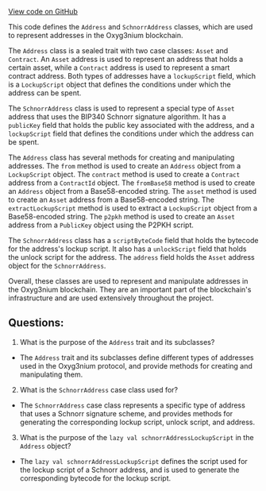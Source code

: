 [View code on GitHub](https://github.com/alephium/alephium/protocol/src/main/scala/org/alephium/protocol/model/Address.scala)

This code defines the `Address` and `SchnorrAddress` classes, which are used to represent addresses in the Oxyg3nium blockchain. 

The `Address` class is a sealed trait with two case classes: `Asset` and `Contract`. An `Asset` address is used to represent an address that holds a certain asset, while a `Contract` address is used to represent a smart contract address. Both types of addresses have a `lockupScript` field, which is a `LockupScript` object that defines the conditions under which the address can be spent. 

The `SchnorrAddress` class is used to represent a special type of `Asset` address that uses the BIP340 Schnorr signature algorithm. It has a `publicKey` field that holds the public key associated with the address, and a `lockupScript` field that defines the conditions under which the address can be spent. 

The `Address` class has several methods for creating and manipulating addresses. The `from` method is used to create an `Address` object from a `LockupScript` object. The `contract` method is used to create a `Contract` address from a `ContractId` object. The `fromBase58` method is used to create an `Address` object from a Base58-encoded string. The `asset` method is used to create an `Asset` address from a Base58-encoded string. The `extractLockupScript` method is used to extract a `LockupScript` object from a Base58-encoded string. The `p2pkh` method is used to create an `Asset` address from a `PublicKey` object using the P2PKH script. 

The `SchnorrAddress` class has a `scriptByteCode` field that holds the bytecode for the address's lockup script. It also has a `unlockScript` field that holds the unlock script for the address. The `address` field holds the `Asset` address object for the `SchnorrAddress`. 

Overall, these classes are used to represent and manipulate addresses in the Oxyg3nium blockchain. They are an important part of the blockchain's infrastructure and are used extensively throughout the project.
## Questions: 
 1. What is the purpose of the `Address` trait and its subclasses?
- The `Address` trait and its subclasses define different types of addresses used in the Oxyg3nium protocol, and provide methods for creating and manipulating them.

2. What is the `SchnorrAddress` case class used for?
- The `SchnorrAddress` case class represents a specific type of address that uses a Schnorr signature scheme, and provides methods for generating the corresponding lockup script, unlock script, and address.

3. What is the purpose of the `lazy val schnorrAddressLockupScript` in the `Address` object?
- The `lazy val schnorrAddressLockupScript` defines the script used for the lockup script of a Schnorr address, and is used to generate the corresponding bytecode for the lockup script.